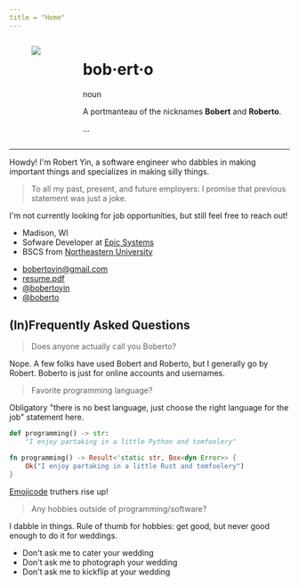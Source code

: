 ```yaml
---
title = "Home"
---
```


<div class="columns">
    <div class="column">
        <figure class="image is-128x128">
            <img id="profile-pic" src="/static/assets/robert.jpg">
        </figure>
    </div>
    <div class="column is-11">
        <h1 class="title has-text-weight-bold">bob·ert·o</h1>
        <p class="subtitle is-italic">noun</p>
        <p>A portmanteau of the nicknames <strong>Bobert</strong> and <strong>Roberto</strong>.</p>
        <p
            hx-get="/currently_playing"
            hx-indicator="#indicator"
            hx-trigger="load"
            hx-target="#track"
            hx-swap="outerHTML"
            hx-on::before-request="resetTrack()"
            hx-on::after-request="resetReloadButton()">
            <span class="icon-text is-flex-wrap-nowrap">
                <span class="icon"><i class="ph-bold ph-equalizer"></i></span>
                <span id="indicator" class="htmx-indicator">...</span>
                <span id="track"></span>
                <span
                    id="reload"
                    hx-get="/currently_playing"
                    hx-indicator="#indicator"
                    hx-trigger="click"
                    hx-target="#track"
                    hx-swap="outerHTML"
                    hx-on::before-request="resetTrack()"
                    hx-on::after-request="resetReloadButton()"
                    class="icon">
                    <i class="ph-bold ph-arrows-clockwise"></i>
                </span>
            </span>
        </p>
    </div>
</div>

---

Howdy! I'm Robert Yin, a software engineer who dabbles in making important things and specializes in making silly things.

> To all my past, present, and future employers: I promise that previous statement was just a joke.

I'm not currently looking for job opportunities, but still feel free to reach out!

<ul class="icon-list ml-0">
    <li>
        <span class="icon-text is-flex-wrap-nowrap">
            <span class="icon has-text-danger"><i class="ph-bold ph-map-pin"></i></span>
            <span>Madison, WI</span>
        </span>
    </li>
    <li>
        <span class="icon-text is-flex-wrap-nowrap">
            <span class="icon has-text-warning"><i class="ph-bold ph-briefcase"></i></span>
            <span>Sofware Developer at <a href="https://epic.com" target="_blank">Epic Systems</a></span>
        </span>
    </li>
    <li>
        <span class="icon-text is-flex-wrap-nowrap">
            <span class="icon has-text-link"><i class="ph-bold ph-graduation-cap"></i></span>
            <span>BSCS from <a href="https://northeastern.edu" target="_blank">Northeastern University</a></span>
        </span>
    </li>
</ul>

<ul class="icon-list ml-0">
    <li>
        <span class="icon-text is-flex-wrap-nowrap">
            <span class="icon has-text-primary"><i class="ph-bold ph-envelope"></i></span>
            <span><a href="mailto:bobertoyin@gmail.com" target="_blank">bobertoyin@gmail.com</a></span>
        </span>
    </li>
    <li>
        <span class="icon-text is-flex-wrap-nowrap">
            <span class="icon has-text-success"><i class="ph-bold ph-read-cv-logo"></i></span>
            <span><a href="/static/assets/resume.pdf" target="_blank">resume.pdf</a></span>
        </span>
    </li>
    <li>
        <span class="icon-text is-flex-wrap-nowrap">
            <span class="icon"><i class="ph-bold ph-github-logo"></i></span>
            <span><a href="https://github.com/bobertoyin" target="_blank">@bobertoyin</a></span>
        </span>
    </li>
    <li>
        <span class="icon-text is-flex-wrap-nowrap">
            <span class="icon has-text-info"><i class="ph-bold ph-linkedin-logo"></i></span>
            <span><a href="https://linkedin.com/in/boberto" target="_blank">@boberto</a></span>
        </span>
    </li>
</ul>

## (In)Frequently Asked Questions

> Does anyone actually call you Boberto?

Nope. A few folks have used Bobert and Roberto, but I generally go by Robert. Boberto is just for online accounts and usernames.

> Favorite programming language?

Obligatory "there is no best language, just choose the right language for the job" statement here.

```python
def programming() -> str:
    "I enjoy partaking in a little Python and tomfoolery"
```

```rust
fn programming() -> Result<'static str, Box<dyn Error>> {
    Ok("I enjoy partaking in a little Rust and tomfoolery")
}
```

[Emojicode](https://emojicode.org) truthers rise up!

> Any hobbies outside of programming/software?

I dabble in things. Rule of thumb for hobbies: get good, but never good enough to do it for weddings.

<ul class="icon-list ml-0">
    <li>
        <span class="icon-text is-flex-wrap-nowrap">
            <span class="icon"><i class="ph-bold ph-chef-hat"></i></span>
            <span>Don't ask me to cater your wedding</span>
        </span>
    </li>
    <li>
        <span class="icon-text is-flex-wrap-nowrap">
            <span class="icon"><i class="ph-bold ph-camera"></i></span>
            <span>Don't ask me to photograph your wedding</span>
        </span>
    </li>
    <li>
        <span class="icon-text is-flex-wrap-nowrap">
            <span class="icon"><i class="ph-bold ph-tire"></i></span>
            <span>Don't ask me to kickflip at your wedding</span>
        </span>
    </li>
</ul>

